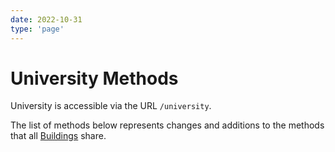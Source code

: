 ```yaml
---
date: 2022-10-31
type: 'page'
---
```


# University Methods

University is accessible via the URL `/university`.

The list of methods below represents changes and additions to the methods that all [Buildings](/api/Buildings) share.
